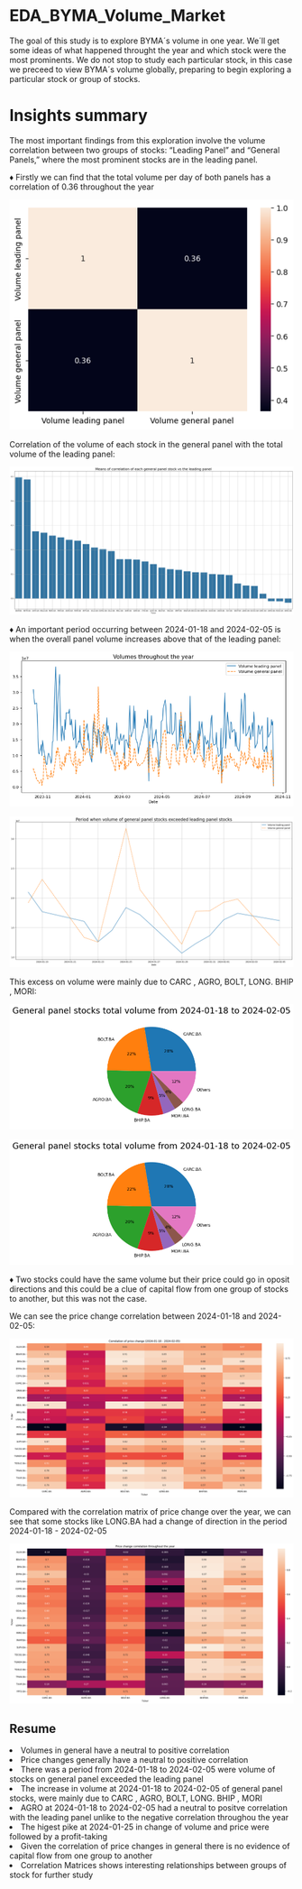 # EDA_BYMA_Volume_Market

The goal of this study is to explore BYMA´s volume in one year. We´ll get some ideas of what happened throught the year and which stock were the most prominents.
We do not stop to study each particular stock, in this case we preceed to view BYMA´s volume globally, preparing to begin exploring a particular stock or group of stocks.

# Insights summary 


The most important findings from this exploration involve the volume correlation between two groups of stocks: “Leading Panel” and “General Panels,” where the most prominent stocks
are in the leading panel.


♦ Firstly we can find that the total volume per day of both panels has a correlation of 0.36 throughout the year


![correlationvolumes.png](images/correlationvolumes.png)


Correlation of the volume of each stock in the general panel with the total volume of the leading panel:


![eachgeneralvsleading.png](images/eachgeneralvsleading.png)


♦ An important period occurring between 2024-01-18 and 2024-02-05 is when the overall panel volume increases above that of the leading panel:

![year.png](images/year.png)


![yearzoom.png](images/yearzoom.png)


 This excess on volume were mainly due to CARC , AGRO, BOLT, LONG. BHIP , MORI:


 ![pie.png](images/pie.png)


 ![pike.png](images/pie.png)


 ♦ Two stocks could have the same volume but their price could go in oposit directions and this could be a clue of capital flow from one group of stocks to another, but this was not the case.


 We can see the price change correlation between 2024-01-18 and 2024-02-05: 


 ![correlations.png](images/correlations.png)



Compared with the correlation matrix of price change over the year, we can see that some stocks like LONG.BA had a change of direction in the period 2024-01-18 - 2024-02-05



 ![pricechangecorr.png](images/pricechangecorr.png)



 ## Resume 

 <li>Volumes in general have a neutral to positive correlation</li>
<li>Price changes generally have a neutral to positive correlation</li>
<li>There was a period from 2024-01-18 to 2024-02-05 were volume of stocks on general panel exceeded the leading panel</li>
<li>The increase in volume at 2024-01-18 to 2024-02-05 of general panel stocks, were mainly due to CARC , AGRO, BOLT, LONG. BHIP , MORI</li>
<li>AGRO at 2024-01-18 to 2024-02-05 had a neutral to positve correlation with the leading panel unlike to the negative correlation throughou the year</li>
<li>The higest pike at 2024-01-25 in change of volume and price were followed by a profit-taking</li>
<li>Given the correlation of price changes in general there is no evidence of capital flow from one group to another</li>
<li>Correlation Matrices shows interesting relationships between groups of stock for further study</li>
</ul>


 

 













